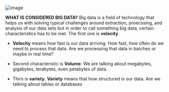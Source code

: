 ![image](https://github.com/user-attachments/assets/bbdb7188-9747-43c6-9c2c-7829759e0491)


**WHAT IS CONSIDERED BIG DATA?**
Big data is a field of technology that helps us with solving typical challenges around extraction, proecssing, and analysis of our data sets but in order to call something big data, certain characteristics has to be met. The first one is **velocity**. 

- **Velocity** means how fast is our data arriving. How fast, how often do we need to process that data. Are we processing that data in batches or maybe in real time?

- Second characteristic is **Volume**. We are talking about megabytes, gigabytes, terabytes, even petabytes of data.

- Thirs is **variety**. **Variety** means that how structured is our data. Are we talking about tables or databases
